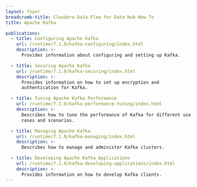 ```yaml
---
layout: foyer
breadcrumb-title: Cloudera Data Flow for Data Hub How To
title: Apache Kafka

publications:
  - title: Configuring Apache Kafka
    url: /runtime/7.1.0/kafka-configuring/index.html
    description: >-
      Provides information about configuring and setting up Kafka.

  - title: Securing Apache Kafka
    url: /runtime/7.1.0/kafka-securing/index.html
    description: >-
      Provides information on how to set up encryption and
      authentication for Kafka.

  - title: Tuning Apache Kafka Performance
    url: /runtime/7.1.0/kafka-performance-tuning/index.html
    description: >-
      Describes how to tune the performance of Kafka for different use
      cases and scenarios.

  - title: Managing Apache Kafka
    url: /runtime/7.1.0/kafka-managing/index.html
    description: >-
      Describes how to manage and administer Kafka clusters.

  - title: Developing Apache Kafka Applications
    url: /runtime/7.1.0/kafka-developing-applications/index.html
    description: >-
      Provides information on how to develop Kafka clients.
---
```

